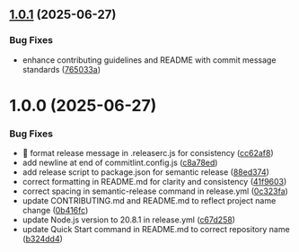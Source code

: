## [1.0.1](https://github.com/ioncakephper/js-quality-started-with-release/compare/v1.0.0...v1.0.1) (2025-06-27)


### Bug Fixes

* enhance contributing guidelines and README with commit message standards ([765033a](https://github.com/ioncakephper/js-quality-started-with-release/commit/765033a16d01fc09c197e87756f86cdbdbe9d7a7))

# 1.0.0 (2025-06-27)


### Bug Fixes

* :bug: format release message in .releaserc.js for consistency ([cc62af8](https://github.com/ioncakephper/js-quality-started-with-release/commit/cc62af80a8ef5933e9991baebf14a41ffab91930))
* add newline at end of commitlint.config.js ([c8a78ed](https://github.com/ioncakephper/js-quality-started-with-release/commit/c8a78ed8f015882148102cb89c824d760f0f4c94))
* add release script to package.json for semantic release ([88ed374](https://github.com/ioncakephper/js-quality-started-with-release/commit/88ed3747ee69b60ee847e9ecb50f5be6d2b29935))
* correct formatting in README.md for clarity and consistency ([41f9603](https://github.com/ioncakephper/js-quality-started-with-release/commit/41f96032c44f6ad8b28ed4fe19f9fe62314a9c18))
* correct spacing in semantic-release command in release.yml ([0c323fa](https://github.com/ioncakephper/js-quality-started-with-release/commit/0c323fa25559839d3290fcd114abd6c9d4d9c3ee))
* update CONTRIBUTING.md and README.md to reflect project name change ([0b416fc](https://github.com/ioncakephper/js-quality-started-with-release/commit/0b416fc31f03b16e6204129e06d41ce050eca117))
* update Node.js version to 20.8.1 in release.yml ([c67d258](https://github.com/ioncakephper/js-quality-started-with-release/commit/c67d258a9cbcee3e815d03af9c9875969587d625))
* update Quick Start command in README.md to correct repository name ([b324dd4](https://github.com/ioncakephper/js-quality-started-with-release/commit/b324dd41ac8dc315eeeeb0f4967cf322f7cb8da5))
